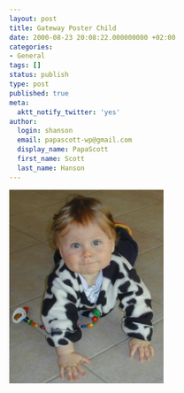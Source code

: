 ```yaml
---
layout: post
title: Gateway Poster Child
date: 2000-08-23 20:08:22.000000000 +02:00
categories:
- General
tags: []
status: publish
type: post
published: true
meta:
  aktt_notify_twitter: 'yes'
author:
  login: shanson
  email: papascott-wp@gmail.com
  display_name: PapaScott
  first_name: Scott
  last_name: Hanson
---
```

<p><img src="/wordpress/wp-content/uploads/2000/08/poster.jpg" height="350" width="279" border="0" alt="gateway.jpg: " /></p>
